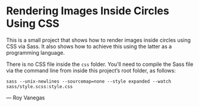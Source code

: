 # Rendering Images Inside Circles Using CSS

This is a small project that shows how to render images inside circles using CSS via Sass. It also shows how to achieve this using the latter as a programming language.

There is no CSS file inside the `css` folder. You’ll need to compile the Sass file via the command line from inside this project’s root folder, as follows:

    sass --unix-newlines --sourcemap=none --style expanded --watch sass/style.scss:style.css

— Roy Vanegas
